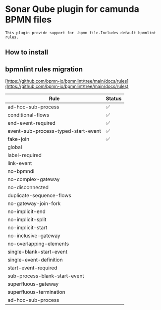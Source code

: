 # Sonar Qube plugin for camunda BPMN files

    This plugin provide support for .bpmn file.Includes default bpmnlint rules.


## How to install 



## bpmnlint rules migration
[https://github.com/bpmn-io/bpmnlint/tree/main/docs/rules](https://github.com/bpmn-io/bpmnlint/tree/main/docs/rules)

|Rule| Status |
|--|--------|
|ad-hoc-sub-process| ✅      |
|conditional-flows| ✅      |
|end-event-required| ✅      |
|event-sub-process-typed-start-event| ✅      |
|fake-join| ✅      |
|global|        |
|label-required|        |
|link-event|        |
|no-bpmndi|        |
|no-complex-gateway|        |
|no-disconnected|        |
|duplicate-sequence-flows|        |
|no-gateway-join-fork|        |
|no-implicit-end|        |
|no-implicit-split|        |
|no-implicit-start|        |
|no-inclusive-gateway|        |
|no-overlapping-elements|        |
|single-blank-start-event|        |
|single-event-definition|        |
|start-event-required|        |
|sub-process-blank-start-event|        |
|superfluous-gateway|        |
|superfluous-termination|        |
|ad-hoc-sub-process|        |